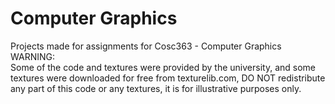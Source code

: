 # Computer Graphics
Projects made for assignments for Cosc363 - Computer Graphics
<br>
WARNING:
<br>
Some of the code and textures were provided by the university, and some textures were downloaded for free from texturelib.com, DO NOT redistribute any part of this code or any textures, it is for illustrative purposes only.
